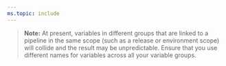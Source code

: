 ```yaml
---
ms.topic: include
---
```


> **Note:** At present, variables in different groups that are linked to a pipeline in the same scope (such as a release or environment scope) will collide
  and the result may be unpredictable. Ensure that you use different names for variables across all your variable groups.
